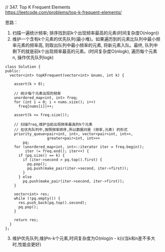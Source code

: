 // 347. Top K Frequent Elements  
https://leetcode.com/problems/top-k-frequent-elements/  

思路：  
1. 扫描一遍统计频率; 排序找到前k个出现频率最高的元素(时间复杂度O(nlogn))  
2. 维护一个含有k个元素的优先队列(最小堆)。如果遍历到的元素比队列中最小频率元素的频率高, 则取出队列中最小频率的元素, 将新元素入队。最终, 队列中剩下的就是前k个出现频率最高的元素。(时间复杂度O(nlogk), 遍历每个元素n, 操作优先队列logk)
```
class Solution {
public:
  vector<int> topKFrequent(vector<int> &nums, int k) {

    assert(k > 0);

    // 统计每个元素出现的频率
    unordered_map<int, int> freq;
    for (int i = 0; i < nums.size(); i++)
      freq[nums[i]]++;

    assert(k <= freq.size());

    // 扫描freq,维护当前出现频率最高的k个元素
    // 在优先队列中,按照频率排序,所以数据对是 (频率,元素) 的形式
    priority_queue<pair<int, int>, vector<pair<int, int>>,
                   greater<pair<int, int>>>
        pq;
    for (unordered_map<int, int>::iterator iter = freq.begin();
         iter != freq.end(); iter++) {
      if (pq.size() == k) {
        if (iter->second > pq.top().first) {
          pq.pop();
          pq.push(make_pair(iter->second, iter->first));
        }
      } else
        pq.push(make_pair(iter->second, iter->first));
    }

    vector<int> res;
    while (!pq.empty()) {
      res.push_back(pq.top().second);
      pq.pop();
    }

    return res;
  }
};
```
3. 维护优先队列,维护n-k个元素,时间复杂度为O(nlog(n - k))(当k和n差不多大时,性能会更好)